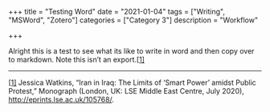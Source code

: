 +++
title = "Testing Word"
date = "2021-01-04"
tags = ["Writing", "MSWord", "Zotero"]
categories = ["Category 3"]
description = "Workflow"

+++

Alright this is a test to see what its like to write in word and then copy over to markdown. Note this isn’t an export.[[1\]](#_ftn1)

------

[[1\]](#_ftnref1) Jessica Watkins, “Iran in Iraq: The Limits of ‘Smart Power’ amidst Public Protest,” Monograph (London, UK: LSE Middle East Centre, July 2020), http://eprints.lse.ac.uk/105768/.